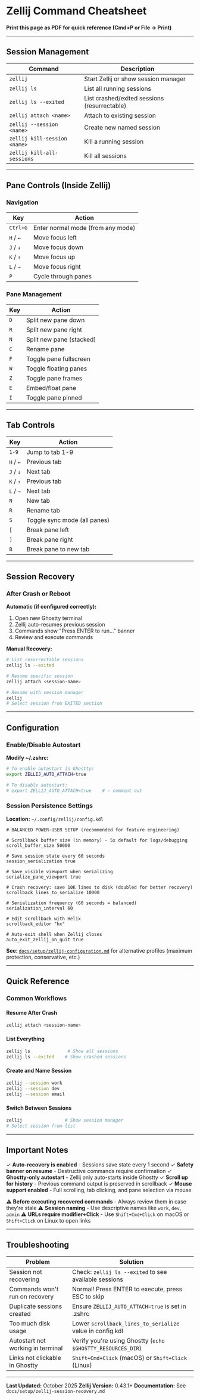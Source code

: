 # Zellij Command Cheatsheet

**Print this page as PDF for quick reference (Cmd+P or File → Print)**

---

## Session Management

| Command | Description |
|---------|-------------|
| `zellij` | Start Zellij or show session manager |
| `zellij ls` | List all running sessions |
| `zellij ls --exited` | List crashed/exited sessions (resurrectable) |
| `zellij attach <name>` | Attach to existing session |
| `zellij --session <name>` | Create new named session |
| `zellij kill-session <name>` | Kill a running session |
| `zellij kill-all-sessions` | Kill all sessions |

---

## Pane Controls (Inside Zellij)

### Navigation
| Key | Action |
|-----|--------|
| `Ctrl+G` | Enter normal mode (from any mode) |
| `H` / `←` | Move focus left |
| `J` / `↓` | Move focus down |
| `K` / `↑` | Move focus up |
| `L` / `→` | Move focus right |
| `P` | Cycle through panes |

### Pane Management
| Key | Action |
|-----|--------|
| `D` | Split new pane down |
| `R` | Split new pane right |
| `N` | Split new pane (stacked) |
| `C` | Rename pane |
| `F` | Toggle pane fullscreen |
| `W` | Toggle floating panes |
| `Z` | Toggle pane frames |
| `E` | Embed/float pane |
| `I` | Toggle pane pinned |

---

## Tab Controls

| Key | Action |
|-----|--------|
| `1-9` | Jump to tab 1-9 |
| `H` / `←` | Previous tab |
| `J` / `↓` | Next tab |
| `K` / `↑` | Previous tab |
| `L` / `→` | Next tab |
| `N` | New tab |
| `R` | Rename tab |
| `S` | Toggle sync mode (all panes) |
| `[` | Break pane left |
| `]` | Break pane right |
| `B` | Break pane to new tab |

---

## Session Recovery

### After Crash or Reboot

**Automatic (if configured correctly):**
1. Open new Ghostty terminal
2. Zellij auto-resumes previous session
3. Commands show "Press ENTER to run..." banner
4. Review and execute commands

**Manual Recovery:**
```bash
# List resurrectable sessions
zellij ls --exited

# Resume specific session
zellij attach <session-name>

# Resume with session manager
zellij
# Select session from EXITED section
```

---

## Configuration

### Enable/Disable Autostart

**Modify ~/.zshrc:**
```zsh
# To enable autostart in Ghostty:
export ZELLIJ_AUTO_ATTACH=true

# To disable autostart:
# export ZELLIJ_AUTO_ATTACH=true    # ← comment out
```

### Session Persistence Settings

**Location:** `~/.config/zellij/config.kdl`

```kdl
# BALANCED POWER-USER SETUP (recommended for feature engineering)

# Scrollback buffer size (in memory) - 5x default for logs/debugging
scroll_buffer_size 50000

# Save session state every 60 seconds
session_serialization true

# Save visible viewport when serializing
serialize_pane_viewport true

# Crash recovery: save 10K lines to disk (doubled for better recovery)
scrollback_lines_to_serialize 10000

# Serialization frequency (60 seconds = balanced)
serialization_interval 60

# Edit scrollback with Helix
scrollback_editor "hx"

# Auto-exit shell when Zellij closes
auto_exit_zellij_on_quit true
```

**See**: [`docs/setup/zellij-configuration.md`](zellij-configuration.md) for alternative profiles (maximum protection, conservative, etc.)

---

## Quick Reference

### Common Workflows

#### Resume After Crash
```bash
zellij attach <session-name>
```

#### List Everything
```bash
zellij ls              # Show all sessions
zellij ls --exited    # Show crashed sessions
```

#### Create and Name Session
```bash
zellij --session work
zellij --session dev
zellij --session email
```

#### Switch Between Sessions
```bash
zellij                # Show session manager
# Select session from list
```

---

## Important Notes

✓ **Auto-recovery is enabled** - Sessions save state every 1 second
✓ **Safety banner on resume** - Destructive commands require confirmation
✓ **Ghostty-only autostart** - Zellij only auto-starts inside Ghostty
✓ **Scroll up for history** - Previous command output is preserved in scrollback
✓ **Mouse support enabled** - Full scrolling, tab clicking, and pane selection via mouse

⚠️ **Before executing recovered commands** - Always review them in case they're stale
⚠️ **Session naming** - Use descriptive names like `work`, `dev`, `admin`
⚠️ **URLs require modifier+Click** - Use `Shift+Cmd+Click` on macOS or `Shift+Click` on Linux to open links

---

## Troubleshooting

| Problem | Solution |
|---------|----------|
| Session not recovering | Check: `zellij ls --exited` to see available sessions |
| Commands won't run on recovery | Normal! Press ENTER to execute, press ESC to skip |
| Duplicate sessions created | Ensure `ZELLIJ_AUTO_ATTACH=true` is set in .zshrc |
| Too much disk usage | Lower `scrollback_lines_to_serialize` value in config.kdl |
| Autostart not working in terminal | Verify you're using Ghostty (`echo $GHOSTTY_RESOURCES_DIR`) |
| Links not clickable in Ghostty | `Shift+Cmd+Click` (macOS) or `Shift+Click` (Linux) |

---

**Last Updated:** October 2025
**Zellij Version:** 0.43.1+
**Documentation:** See `docs/setup/zellij-session-recovery.md`
